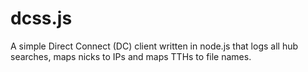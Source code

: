 # dcss.js
A simple Direct Connect (DC) client written in node.js that logs all hub searches, maps nicks to IPs and maps TTHs to file names.
